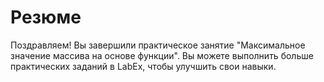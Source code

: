# Резюме

Поздравляем! Вы завершили практическое занятие "Максимальное значение массива на основе функции". Вы можете выполнить больше практических заданий в LabEx, чтобы улучшить свои навыки.
